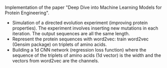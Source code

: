 Implementation of the paper "Deep Dive into Machine Learning Models for Protein Engineering".

- Simulation of a directed evolution experiment (improving protein properties). The experiment involves inserting new mutations in each iteration. The output sequences are all the same length.
- Represent the protein sequences with word2vec: train word2vec (Gensim package) on triplets of amino acids.
- Building a 1d CNN network (regression loss function) where the sequence of the triplets of amino acids (1d vector) is the width and the vectors from word2vec are the channels.